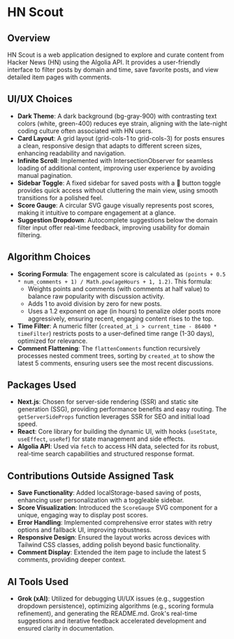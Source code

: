 # HN Scout

## Overview
HN Scout is a web application designed to explore and curate content from Hacker News (HN) using the Algolia API. It provides a user-friendly interface to filter posts by domain and time, save favorite posts, and view detailed item pages with comments.

## UI/UX Choices
- **Dark Theme**: A dark background (bg-gray-900) with contrasting text colors (white, green-400) reduces eye strain, aligning with the late-night coding culture often associated with HN users.
- **Card Layout**: A grid layout (grid-cols-1 to grid-cols-3) for posts ensures a clean, responsive design that adapts to different screen sizes, enhancing readability and navigation.
- **Infinite Scroll**: Implemented with IntersectionObserver for seamless loading of additional content, improving user experience by avoiding manual pagination.
- **Sidebar Toggle**: A fixed sidebar for saved posts with a 📌 button toggle provides quick access without cluttering the main view, using smooth transitions for a polished feel.
- **Score Gauge**: A circular SVG gauge visually represents post scores, making it intuitive to compare engagement at a glance.
- **Suggestion Dropdown**: Autocomplete suggestions below the domain filter input offer real-time feedback, improving usability for domain filtering.

## Algorithm Choices
- **Scoring Formula**: The engagement score is calculated as `(points + 0.5 * num_comments + 1) / Math.pow(ageHours + 1, 1.2)`. This formula:
  - Weights points and comments (with comments at half value) to balance raw popularity with discussion activity.
  - Adds 1 to avoid division by zero for new posts.
  - Uses a 1.2 exponent on age (in hours) to penalize older posts more aggressively, ensuring recent, engaging content rises to the top.
- **Time Filter**: A numeric filter (`created_at_i > current_time - 86400 * timeFilter`) restricts posts to a user-defined time range (1-30 days), optimized for relevance.
- **Comment Flattening**: The `flattenComments` function recursively processes nested comment trees, sorting by `created_at` to show the latest 5 comments, ensuring users see the most recent discussions.

## Packages Used
- **Next.js**: Chosen for server-side rendering (SSR) and static site generation (SSG), providing performance benefits and easy routing. The `getServerSideProps` function leverages SSR for SEO and initial load speed.
- **React**: Core library for building the dynamic UI, with hooks (`useState`, `useEffect`, `useRef`) for state management and side effects.
- **Algolia API**: Used via `fetch` to access HN data, selected for its robust, real-time search capabilities and structured response format.

## Contributions Outside Assigned Task
- **Save Functionality**: Added localStorage-based saving of posts, enhancing user personalization with a toggleable sidebar.
- **Score Visualization**: Introduced the `ScoreGauge` SVG component for a unique, engaging way to display post scores.
- **Error Handling**: Implemented comprehensive error states with retry options and fallback UI, improving robustness.
- **Responsive Design**: Ensured the layout works across devices with Tailwind CSS classes, adding polish beyond basic functionality.
- **Comment Display**: Extended the item page to include the latest 5 comments, providing deeper context.

## AI Tools Used
- **Grok (xAI)**: Utilized for debugging UI/UX issues (e.g., suggestion dropdown persistence), optimizing algorithms (e.g., scoring formula refinement), and generating the README.md. Grok's real-time suggestions and iterative feedback accelerated development and ensured clarity in documentation.